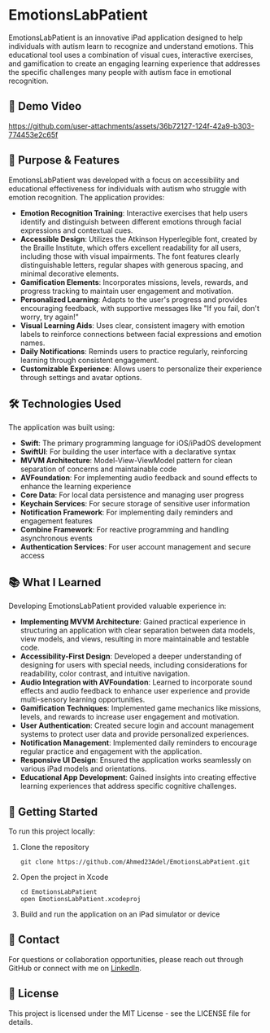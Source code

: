 # EmotionsLabPatient

EmotionsLabPatient is an innovative iPad application designed to help individuals with autism learn to recognize and understand emotions. This educational tool uses a combination of visual cues, interactive exercises, and gamification to create an engaging learning experience that addresses the specific challenges many people with autism face in emotional recognition.

## 📱 Demo Video



https://github.com/user-attachments/assets/36b72127-124f-42a9-b303-774453e2c65f


## 🎯 Purpose & Features

EmotionsLabPatient was developed with a focus on accessibility and educational effectiveness for individuals with autism who struggle with emotion recognition. The application provides:

- **Emotion Recognition Training**: Interactive exercises that help users identify and distinguish between different emotions through facial expressions and contextual cues.
- **Accessible Design**: Utilizes the Atkinson Hyperlegible font, created by the Braille Institute, which offers excellent readability for all users, including those with visual impairments. The font features clearly distinguishable letters, regular shapes with generous spacing, and minimal decorative elements.
- **Gamification Elements**: Incorporates missions, levels, rewards, and progress tracking to maintain user engagement and motivation.
- **Personalized Learning**: Adapts to the user's progress and provides encouraging feedback, with supportive messages like "If you fail, don't worry, try again!"
- **Visual Learning Aids**: Uses clear, consistent imagery with emotion labels to reinforce connections between facial expressions and emotion names.
- **Daily Notifications**: Reminds users to practice regularly, reinforcing learning through consistent engagement.
- **Customizable Experience**: Allows users to personalize their experience through settings and avatar options.

## 🛠️ Technologies Used

The application was built using:

- **Swift**: The primary programming language for iOS/iPadOS development
- **SwiftUI**: For building the user interface with a declarative syntax
- **MVVM Architecture**: Model-View-ViewModel pattern for clean separation of concerns and maintainable code
- **AVFoundation**: For implementing audio feedback and sound effects to enhance the learning experience
- **Core Data**: For local data persistence and managing user progress
- **Keychain Services**: For secure storage of sensitive user information
- **Notification Framework**: For implementing daily reminders and engagement features
- **Combine Framework**: For reactive programming and handling asynchronous events
- **Authentication Services**: For user account management and secure access

## 📚 What I Learned

Developing EmotionsLabPatient provided valuable experience in:

- **Implementing MVVM Architecture**: Gained practical experience in structuring an application with clear separation between data models, view models, and views, resulting in more maintainable and testable code.
- **Accessibility-First Design**: Developed a deeper understanding of designing for users with special needs, including considerations for readability, color contrast, and intuitive navigation.
- **Audio Integration with AVFoundation**: Learned to incorporate sound effects and audio feedback to enhance user experience and provide multi-sensory learning opportunities.
- **Gamification Techniques**: Implemented game mechanics like missions, levels, and rewards to increase user engagement and motivation.
- **User Authentication**: Created secure login and account management systems to protect user data and provide personalized experiences.
- **Notification Management**: Implemented daily reminders to encourage regular practice and engagement with the application.
- **Responsive UI Design**: Ensured the application works seamlessly on various iPad models and orientations.
- **Educational App Development**: Gained insights into creating effective learning experiences that address specific cognitive challenges.

## 🚀 Getting Started

To run this project locally:

1. Clone the repository
   ```
   git clone https://github.com/Ahmed23Adel/EmotionsLabPatient.git
   ```
2. Open the project in Xcode
   ```
   cd EmotionsLabPatient
   open EmotionsLabPatient.xcodeproj
   ```
3. Build and run the application on an iPad simulator or device

## 🔗 Contact

For questions or collaboration opportunities, please reach out through GitHub or connect with me on [LinkedIn](https://www.linkedin.com/in/yourprofile).

## 📄 License

This project is licensed under the MIT License - see the LICENSE file for details.
